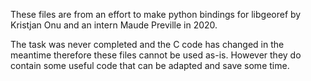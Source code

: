 
These files are from an effort to make python bindings for libgeoref by
Kristjan Onu and an intern Maude Preville in 2020.

The task was never completed and the C code has changed in the meantime
therefore these files cannot be used as-is.  However they do contain some
useful code that can be adapted and save some time.
